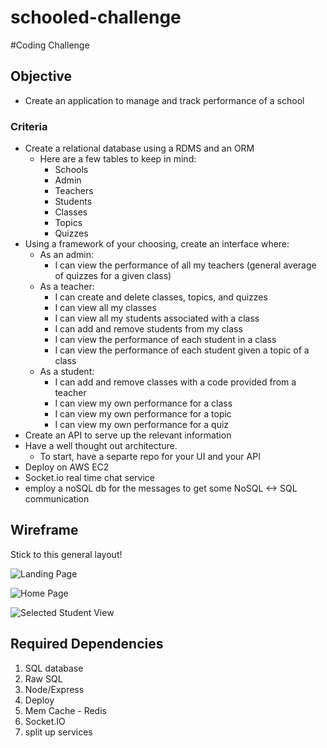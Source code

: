 # schooled-challenge
#Coding Challenge
## Objective
* Create an application to manage and track performance of a school

### Criteria
* Create a relational database using a RDMS and an ORM
	* Here are a few tables to keep in mind:
		* Schools
		* Admin
		* Teachers
		* Students
		* Classes
		* Topics
		* Quizzes
* Using a framework of your choosing, create an interface where:
	* As an admin:
		* I can view the performance of all my teachers (general average of quizzes for a given 		class)
	* As a teacher:
		* I can create and delete classes, topics, and quizzes
		* I can view all my classes
		* I can view all my students associated with a class
		* I can add and remove students from my class
		* I can view the performance of each student in a class
		* I can view the performance of each student given a topic of a class
	* As a student:
		* I can add and remove classes with a code provided from a teacher
		* I can view my own performance for a class
		* I can view my own performance for a topic
		* I can view my own performance for a quiz
* Create an API to serve up the relevant information
* Have a well thought out architecture.
	* To start, have a separte repo for your UI and your API
* Deploy on AWS EC2
* Socket.io real time chat service
* employ a noSQL db for the messages to get some NoSQL <-> SQL communication

## Wireframe
Stick to this general layout!

![Landing Page](https://ibb.co/ibZi2m)

![Home Page](https://ibb.co/mBH32m)

![Selected Student View](https://ibb.co/b0F1oR)

## Required Dependencies
1. SQL database
2. Raw SQL
3. Node/Express
3. Deploy
4. Mem Cache - Redis
5. Socket.IO
6. split up services
